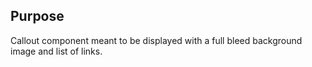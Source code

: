 ## Purpose

Callout component meant to be displayed with a full bleed background image and list of links.
